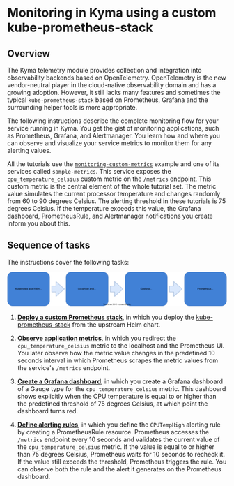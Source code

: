 # Monitoring in Kyma using a custom kube-prometheus-stack

## Overview

The Kyma telemetry module provides collection and integration into observability backends based on OpenTelemetry. OpenTelemetry is the new vendor-neutral player in the cloud-native observability domain and has a growing adoption. However, it still lacks many features and sometimes the typical `kube-prometheus-stack` based on Prometheus, Grafana and the surrounding helper tools is more appropriate.

The following instructions describe the complete monitoring flow for your service running in Kyma. You get the gist of monitoring applications, such as Prometheus, Grafana, and Alertmanager. You learn how and where you can observe and visualize your service metrics to monitor them for any alerting values.

All the tutorials use the [`monitoring-custom-metrics`](./monitoring-custom-metrics/README.md) example and one of its services called `sample-metrics`. This service exposes the `cpu_temperature_celsius` custom metric on the `/metrics` endpoint. This custom metric is the central element of the whole tutorial set. The metric value simulates the current processor temperature and changes randomly from 60 to 90 degrees Celsius. The alerting threshold in these tutorials is 75 degrees Celsius. If the temperature exceeds this value, the Grafana dashboard, PrometheusRule, and Alertmanager notifications you create inform you about this.

## Sequence of tasks

The instructions cover the following tasks:

 ![Monitoring tutorials](./assets/monitoring-tutorials.svg)

1. [**Deploy a custom Prometheus stack**](./prometheus.md), in which you deploy the [kube-prometheus-stack](https://github.com/prometheus-operator/kube-prometheus) from the upstream Helm chart.

2. [**Observe application metrics**](./monitoring-custom-metrics/README.md), in which you redirect the `cpu_temperature_celsius` metric to the localhost and the Prometheus UI. You later observe how the metric value changes in the predefined 10 seconds interval in which Prometheus scrapes the metric values from the service's `/metrics` endpoint.

3. [**Create a Grafana dashboard**](./monitoring-grafana-dashboard/README.md), in which you create a Grafana dashboard of a Gauge type for the `cpu_temperature_celsius` metric. This dashboard shows explicitly when the CPU temperature is equal to or higher than the predefined threshold of 75 degrees Celsius, at which point the dashboard turns red.

4. [**Define alerting rules**](./monitoring-alert-rules/README.md), in which you define the `CPUTempHigh` alerting rule by creating a PrometheusRule resource. Prometheus accesses the `/metrics` endpoint every 10 seconds and validates the current value of the `cpu_temperature_celsius` metric. If the value is equal to or higher than 75 degrees Celsius, Prometheus waits for 10 seconds to recheck it. If the value still exceeds the threshold, Prometheus triggers the rule. You can observe both the rule and the alert it generates on the Prometheus dashboard.
